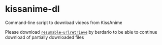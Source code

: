 # kissanime-dl
Command-line script to download videos from KissAnime

Please download [`resumable-urlretrieve`](https://github.com/berdario/resumable-urlretrieve) by berdario to
be able to continue download of partially downloaded files
